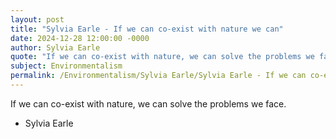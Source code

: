 ```yaml
---
layout: post
title: "Sylvia Earle - If we can co-exist with nature we can"
date: 2024-12-28 12:00:00 -0000
author: Sylvia Earle
quote: "If we can co-exist with nature, we can solve the problems we face."
subject: Environmentalism
permalink: /Environmentalism/Sylvia Earle/Sylvia Earle - If we can co-exist with nature we can
---
```


If we can co-exist with nature, we can solve the problems we face.

- Sylvia Earle
